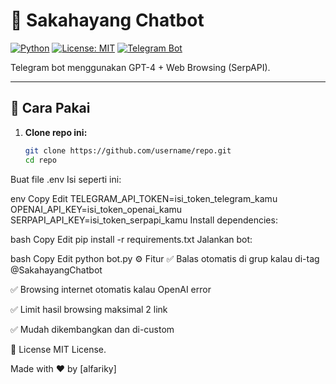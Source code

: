 # 🤖 Sakahayang Chatbot

[![Python](https://img.shields.io/badge/Python-3.10%2B-blue?logo=python)](https://www.python.org/)
[![License: MIT](https://img.shields.io/badge/License-MIT-yellow.svg)](https://opensource.org/licenses/MIT)
[![Telegram Bot](https://img.shields.io/badge/Telegram-Bot-0088cc?logo=telegram)](https://telegram.org/)

Telegram bot menggunakan GPT-4 + Web Browsing (SerpAPI).

---

## 🚀 Cara Pakai

1. **Clone repo ini:**
   ```bash
   git clone https://github.com/username/repo.git
   cd repo
Buat file .env Isi seperti ini:

env
Copy
Edit
TELEGRAM_API_TOKEN=isi_token_telegram_kamu
OPENAI_API_KEY=isi_token_openai_kamu
SERPAPI_API_KEY=isi_token_serpapi_kamu
Install dependencies:

bash
Copy
Edit
pip install -r requirements.txt
Jalankan bot:

bash
Copy
Edit
python bot.py
⚙️ Fitur
✅ Balas otomatis di grup kalau di-tag @SakahayangChatbot

✅ Browsing internet otomatis kalau OpenAI error

✅ Limit hasil browsing maksimal 2 link

✅ Mudah dikembangkan dan di-custom

📜 License
MIT License.

Made with ❤️ by [alfariky]
